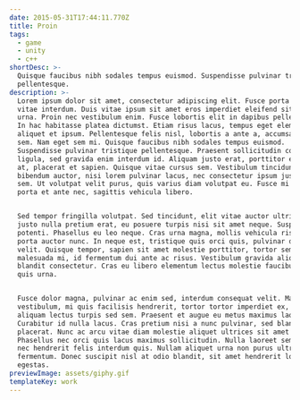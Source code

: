 ```yaml
---
date: 2015-05-31T17:44:11.770Z
title: Proin
tags:
  - game
  - unity
  - c++
shortDesc: >-
  Quisque faucibus nibh sodales tempus euismod. Suspendisse pulvinar tristique
  pellentesque.
description: >-
  Lorem ipsum dolor sit amet, consectetur adipiscing elit. Fusce porta sed orci
  vitae interdum. Duis vitae ipsum sit amet eros imperdiet eleifend sit amet sed
  urna. Proin nec vestibulum enim. Fusce lobortis elit in dapibus pellentesque.
  In hac habitasse platea dictumst. Etiam risus lacus, tempus eget elementum at,
  aliquet et ipsum. Pellentesque felis nisl, lobortis a ante a, accumsan sodales
  sem. Nam eget sem mi. Quisque faucibus nibh sodales tempus euismod.
  Suspendisse pulvinar tristique pellentesque. Praesent sollicitudin consequat
  ligula, sed gravida enim interdum id. Aliquam justo erat, porttitor eu auctor
  at, placerat et sapien. Quisque vitae cursus sem. Vestibulum tincidunt, urna a
  bibendum auctor, nisi lorem pulvinar lacus, nec consectetur ipsum justo eget
  sem. Ut volutpat velit purus, quis varius diam volutpat eu. Fusce mi nisi,
  porta et ante nec, sagittis vehicula libero.


  Sed tempor fringilla volutpat. Sed tincidunt, elit vitae auctor ultrices,
  justo nulla pretium erat, eu posuere turpis nisi sit amet neque. Suspendisse
  potenti. Phasellus eu leo neque. Cras urna magna, mollis vehicula risus eget,
  porta auctor nunc. In neque est, tristique quis orci quis, pulvinar dictum
  velit. Quisque tempor, sapien sit amet molestie porttitor, tortor sem
  malesuada mi, id fermentum dui ante ac risus. Vestibulum gravida aliquet enim
  blandit consectetur. Cras eu libero elementum lectus molestie faucibus vitae
  quis urna.


  Fusce dolor magna, pulvinar ac enim sed, interdum consequat velit. Maecenas
  vestibulum, mi quis facilisis hendrerit, tortor tortor imperdiet ex, eu
  aliquam lectus turpis sed sem. Praesent et augue eu metus maximus laoreet.
  Curabitur id nulla lacus. Cras pretium nisi a nunc pulvinar, sed blandit nisl
  placerat. Nunc ac arcu vitae diam molestie aliquet ultrices sit amet arcu.
  Phasellus nec orci quis lacus maximus sollicitudin. Nulla laoreet sem erat,
  nec hendrerit felis interdum quis. Nullam aliquet urna non purus ultrices
  fermentum. Donec suscipit nisl at odio blandit, sit amet hendrerit lorem
  egestas.
previewImage: assets/giphy.gif
templateKey: work
---
```


